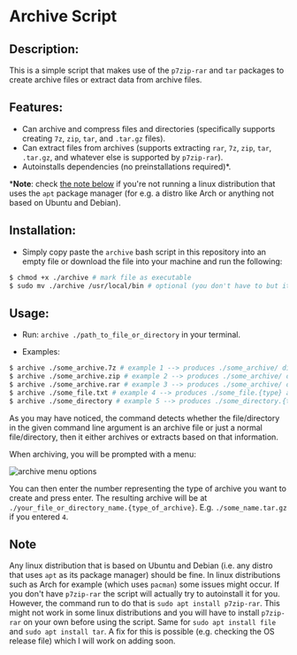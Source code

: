 # Archive Script

## Description:

This is a simple script that makes use of the `p7zip-rar` and `tar` packages to create archive files or extract data from archive files.

## Features:
- Can archive and compress files and directories (specifically supports creating `7z`, `zip`, `tar`, and `.tar.gz` files).
- Can extract files from archives (supports extracting `rar`, `7z`, `zip`, `tar`, `.tar.gz`, and whatever else is supported by `p7zip-rar`).
- Autoinstalls dependencies (no preinstallations required)*.

***Note**: check [the note below](#note) if you're not running a linux distribution that uses the `apt` package manager (for e.g. a distro like Arch or anything not based on Ubuntu and Debian).

## Installation:
- Simply copy paste the `archive` bash script in this repository into an empty file or download the file into your machine and run the following:

```bash
$ chmod +x ./archive # mark file as executable
$ sudo mv ./archive /usr/local/bin # optional (you don't have to but it's easier to use the script from anywhere that way)
```

## Usage:
- Run: `archive ./path_to_file_or_directory` in your terminal.

- Examples:

```bash
$ archive ./some_archive.7z # example 1 --> produces ./some_archive/ directory with extracted files
$ archive ./some_archive.zip # example 2 --> produces ./some_archive/ directory with extracted files
$ archive ./some_archive.rar # example 3 --> produces ./some_archive/ directory with extracted files
$ archive ./some_file.txt # example 4 --> produces ./some_file.{type} archive file
$ archive ./some_directory # example 5 --> produces ./some_directory.{type} archive file
```

As you may have noticed, the command detects whether the file/directory in the given command line argument is an archive file or just a normal file/directory, then it either archives or extracts based on that information.

When archiving, you will be prompted with a menu:

![archive menu options](https://github.com/bosari-a/archive-script/assets/menu.png)

You can then enter the number representing the type of archive you want to create and press enter. The resulting archive will be at `./your_file_or_directory_name.{type_of_archive}`. E.g. `./some_name.tar.gz` if you entered `4`.

## Note

Any linux distribution that is based on Ubuntu and Debian (i.e. any distro that uses `apt` as its package manager) should be fine.
In linux distributions such as Arch for example (which uses `pacman`) some issues might occur. If you don't have `p7zip-rar` the script will actually try to autoinstall it for you. However, the command run to do that is `sudo apt install p7zip-rar`. This might not work in some linux distributions and you will have to install `p7zip-rar` on your own before using the script. Same for `sudo apt install file` and `sudo apt install tar`.
A fix for this is possible (e.g. checking the OS release file) which I will work on adding soon.


